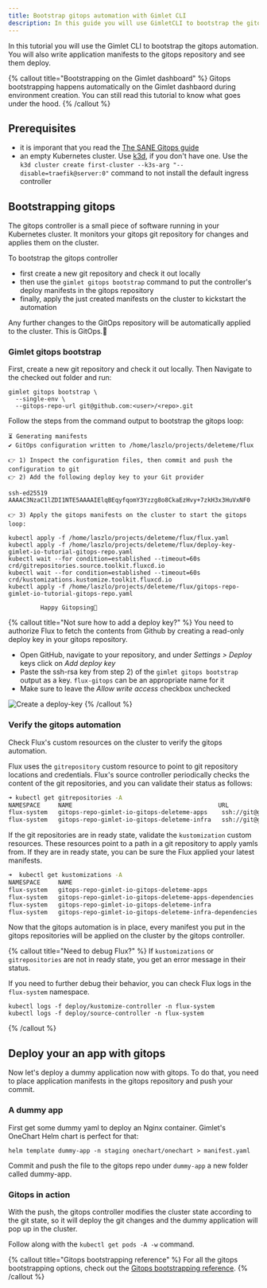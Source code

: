```yaml
---
title: Bootstrap gitops automation with Gimlet CLI
description: In this guide you will use GimletCLI to bootstrap the gitops workflow, then write application manifests to the gitops repository and see it deploy.
---
```


In this tutorial you will use the Gimlet CLI to bootstrap the gitops automation. You will also write application manifests to the gitops repository and see them deploy.

{% callout title="Bootstrapping on the Gimlet dashboard" %}
Gitops bootstrapping happens automatically on the Gimlet dashbaord during environment creation. You can still read this tutorial to know what goes under the hood.
{% /callout %}

## Prerequisites

- it is imporant that you read the [The SANE Gitops guide](/concepts/the-sane-gitops-guide)
- an empty Kubernetes cluster. Use [k3d](https://github.com/rancher/k3d#get), if you don't have one. Use the `k3d cluster create first-cluster --k3s-arg "--disable=traefik@server:0"` command to not install the default ingress controller

## Bootstrapping gitops

The gitops controller is a small piece of software running in your Kubernetes cluster. It monitors your gitops git repository for changes and applies them on the cluster.

To bootstrap the gitops controller

- first create a new git repository and check it out locally
- then use the `gimlet gitops bootstrap` command to put the controller's deploy manifests in the gitops repository 
- finally, apply the just created manifests on the cluster to kickstart the automation

Any further changes to the GitOps repository will be automatically applied to the cluster. This is GitOps.🙌

### Gimlet gitops bootstrap

First, create a new git repository and check it out locally. Then Navigate to the checked out folder and run:

```
gimlet gitops bootstrap \
  --single-env \
  --gitops-repo-url git@github.com:<user>/<repo>.git
```

Follow the steps from the command output to bootstrap the gitops loop:

```
⏳ Generating manifests
✔️ GitOps configuration written to /home/laszlo/projects/deleteme/flux

👉 1) Inspect the configuration files, then commit and push the configuration to git
👉 2) Add the following deploy key to your Git provider

ssh-ed25519 AAAAC3NzaC1lZDI1NTE5AAAAIElqBEqyfqomY3Yzzg8o8CkaEzHvy+7zkH3x3HuVxNF0

👉 3) Apply the gitops manifests on the cluster to start the gitops loop:

kubectl apply -f /home/laszlo/projects/deleteme/flux/flux.yaml
kubectl apply -f /home/laszlo/projects/deleteme/flux/deploy-key-gimlet-io-tutorial-gitops-repo.yaml
kubectl wait --for condition=established --timeout=60s crd/gitrepositories.source.toolkit.fluxcd.io
kubectl wait --for condition=established --timeout=60s crd/kustomizations.kustomize.toolkit.fluxcd.io
kubectl apply -f /home/laszlo/projects/deleteme/flux/gitops-repo-gimlet-io-tutorial-gitops-repo.yaml

         Happy Gitopsing🎊
```

{% callout title="Not sure how to add a deploy key?" %}
You need to authorize Flux to fetch the contents from Github by creating a read-only deploy key in your gitops repository.

- Open GitHub, navigate to your repository, and under *Settings > Deploy* keys click on *Add deploy key*
- Paste the ssh-rsa key from step 2) of the `gimlet gitops bootstrap` output as a key. `flux-gitops` can be an appropriate name for it
- Make sure to leave the *Allow write access* checkbox unchecked

![Create a deploy-key](/deploy-key.png)
{% /callout %}

### Verify the gitops automation

Check Flux's custom resources on the cluster to verify the gitops automation.

Flux uses the `gitrepository` custom resource to point to git repository locations and credentials. Flux's source controller periodically checks the content of the git repositories, and you can validate their status as follows:

```bash
➜ kubectl get gitrepositories -A
NAMESPACE     NAME                                         URL                                                   AGE   READY   STATUS
flux-system   gitops-repo-gimlet-io-gitops-deleteme-apps    ssh://git@github.com/gimlet-io/gitops-deleteme-apps    60s   True    stored artifact for revision 'main/bb32202a9968cc290ff757f2a75bb17863d46e6e'
flux-system   gitops-repo-gimlet-io-gitops-deleteme-infra   ssh://git@github.com/gimlet-io/gitops-deleteme-infra   60s   True    stored artifact for revision 'main/c29545f11e677479a44cfad85549b3b92af0a3c2'
```

If the git repositories are in ready state, validate the `kustomization` custom resources. These resources point to a path in a git repository to apply yamls from. If they are in ready state, you can be sure the Flux applied your latest manifests.

```bash
➜  kubectl get kustomizations -A 
NAMESPACE     NAME                                                      AGE   READY   STATUS
flux-system   gitops-repo-gimlet-io-gitops-deleteme-apps                 60s   True    Applied revision: main/bb32202a9968cc290ff757f2a75bb17863d46e6e
flux-system   gitops-repo-gimlet-io-gitops-deleteme-apps-dependencies    60s   True    Applied revision: main/bb32202a9968cc290ff757f2a75bb17863d46e6e
flux-system   gitops-repo-gimlet-io-gitops-deleteme-infra                60s   True    Applied revision: main/c29545f11e677479a44cfad85549b3b92af0a3c2
flux-system   gitops-repo-gimlet-io-gitops-deleteme-infra-dependencies   60s   True    Applied revision: main/c29545f11e677479a44cfad85549b3b92af0a3c2
```

Now that the gitops automation is in place, every manifest you put in the gitops repositories will be applied on the cluster by the gitops controller.

{% callout title="Need to debug Flux?" %}
If `kustomizations` or `gitrepositories` are not in ready state, you get an error message in their status.

If you need to further debug their behavior, you can check Flux logs in the `flux-system` namespace.

```
kubectl logs -f deploy/kustomize-controller -n flux-system
kubectl logs -f deploy/source-controller -n flux-system
```
{% /callout %}

## Deploy your an app with gitops

Now let's deploy a dummy application now with gitops. To do that, you need to place application manifests in the gitops repository and push your commit.

### A dummy app

First get some dummy yaml to deploy an Nginx container. Gimlet's OneChart Helm chart is perfect for that:

```
helm template dummy-app -n staging onechart/onechart > manifest.yaml
```

Commit and push the file to the gitops repo under `dummy-app` a new folder called dummy-app.

### Gitops in action

With the push, the gitops controller modifies the cluster state according to the git state, so it will deploy the git changes and the dummy application will pop up in the cluster.

Follow along with the `kubectl get pods -A -w` command.

{% callout title="Gitops bootstrapping reference" %}
For all the gitops bootstrapping options, check out the [Gitops bootstrapping reference](/docs/gitops-bootstrapping-reference).
{% /callout %}
